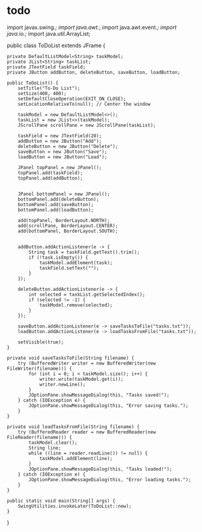 # todo
import javax.swing.*;
import java.awt.*;
import java.awt.event.*;
import java.io.*;
import java.util.ArrayList;

public class ToDoList extends JFrame {

    private DefaultListModel<String> taskModel;
    private JList<String> taskList;
    private JTextField taskField;
    private JButton addButton, deleteButton, saveButton, loadButton;

    public ToDoList() {
        setTitle("To-Do List");
        setSize(400, 400);
        setDefaultCloseOperation(EXIT_ON_CLOSE);
        setLocationRelativeTo(null); // Center the window

        taskModel = new DefaultListModel<>();
        taskList = new JList<>(taskModel);
        JScrollPane scrollPane = new JScrollPane(taskList);

        taskField = new JTextField(20);
        addButton = new JButton("Add");
        deleteButton = new JButton("Delete");
        saveButton = new JButton("Save");
        loadButton = new JButton("Load");

        JPanel topPanel = new JPanel();
        topPanel.add(taskField);
        topPanel.add(addButton);

        
        JPanel bottomPanel = new JPanel();
        bottomPanel.add(deleteButton);
        bottomPanel.add(saveButton);
        bottomPanel.add(loadButton);

        add(topPanel, BorderLayout.NORTH);
        add(scrollPane, BorderLayout.CENTER);
        add(bottomPanel, BorderLayout.SOUTH);

       
        addButton.addActionListener(e -> {
            String task = taskField.getText().trim();
            if (!task.isEmpty()) {
                taskModel.addElement(task);
                taskField.setText("");
            }
        });

        deleteButton.addActionListener(e -> {
            int selected = taskList.getSelectedIndex();
            if (selected != -1) {
                taskModel.remove(selected);
            }
        });

        saveButton.addActionListener(e -> saveTasksToFile("tasks.txt"));
        loadButton.addActionListener(e -> loadTasksFromFile("tasks.txt"));

        setVisible(true);
    }

    private void saveTasksToFile(String filename) {
        try (BufferedWriter writer = new BufferedWriter(new FileWriter(filename))) {
            for (int i = 0; i < taskModel.size(); i++) {
                writer.write(taskModel.get(i));
                writer.newLine();
            }
            JOptionPane.showMessageDialog(this, "Tasks saved!");
        } catch (IOException e) {
            JOptionPane.showMessageDialog(this, "Error saving tasks.");
        }
    }

    private void loadTasksFromFile(String filename) {
        try (BufferedReader reader = new BufferedReader(new FileReader(filename))) {
            taskModel.clear();
            String line;
            while ((line = reader.readLine()) != null) {
                taskModel.addElement(line);
            }
            JOptionPane.showMessageDialog(this, "Tasks loaded!");
        } catch (IOException e) {
            JOptionPane.showMessageDialog(this, "Error loading tasks.");
        }
    }

    public static void main(String[] args) {
        SwingUtilities.invokeLater(ToDoList::new);
    }
}
